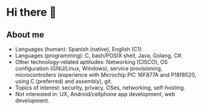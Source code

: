 # Hi there 👋

<!--
**msdlr/msdlr** is a ✨ _special_ ✨ repository because its `README.md` (this file) appears on your GitHub profile.

- 🔭 I’m currently working on 
- 🌱 I’m currently learning ...
- 👯 I’m looking to collaborate on ...
- 🤔 I’m looking for help with ...
- 💬 Ask me about ...
- 📫 How to reach me: ...
- 😄 Pronouns: ...
- ⚡ Fun fact: ...
-->
## About me
 - Languages (human): Spanish (native), English (C1). 
 - Languages (programming): C, bash/POSIX shell, Java, Golang, C#.
 - Other technology-related aptitudes: Networking (CISCO), OS configuration (GNU/Linux, Windows), service provisioning, microcontrollers (experience with Microchip PIC 16F877A and P18f8520, using C (preferred) and assembly), git.
 - Topics of interest: security, privacy, OSes, networking, self-hosting.
 - Not interested in: UX, Android/cellphone app development, web development.
 
